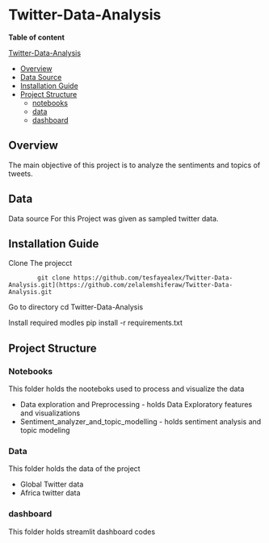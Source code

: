 # Twitter-Data-Analysis

**Table of content**

 [Twitter-Data-Analysis](#Twitter-Data-Analysis)
  - [Overview](#overview)
  - [Data Source](#data-source)
  - [Installation Guide](#installation-guide)
  - [Project Structure](#project-structure)
    - [notebooks](#notebooks)
    - [data](#data)
    - [dashboard](#dashboard)


## Overview

<p>
 The main objective of this project is to analyze the sentiments and topics of tweets.
</p>

## Data
<p>
Data source For this Project was given as sampled twitter data.
</p>

## Installation Guide

Clone The projecct
        
            git clone https://github.com/tesfayealex/Twitter-Data-Analysis.git](https://github.com/zelalemshiferaw/Twitter-Data-Analysis.git
            
Go to directory
            cd Twitter-Data-Analysis
            
Install required modles
            pip install -r requirements.txt
        
  
## Project Structure

### Notebooks 
This folder holds the nooteboks used to process and visualize the data 
- Data exploration and Preprocessing - holds Data Exploratory features and visualizations
- Sentiment_analyzer_and_topic_modelling - holds sentiment analysis and topic modeling
### Data
This folder holds the data of the project
  - Global Twitter data
  - Africa twitter data 
### dashboard 
This folder holds streamlit dashboard codes
